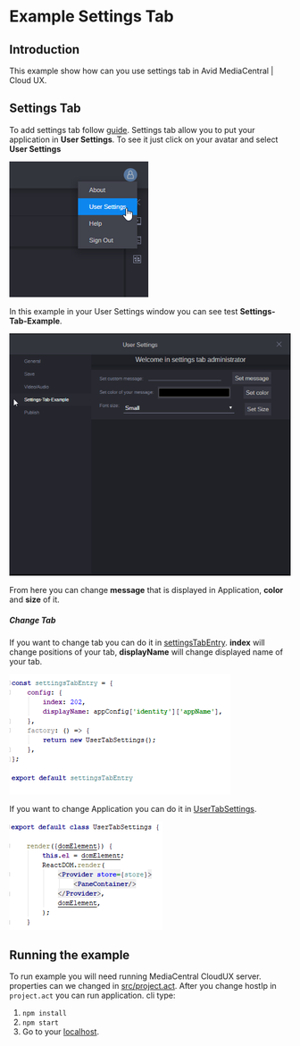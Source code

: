 # Example Settings Tab

## Introduction

This example show how can you use settings tab in Avid MediaCentral | Cloud UX.

## Settings Tab
To add settings tab follow [guide](http://developer.avid.com/mcux_ui_plugin/clux-api/settings/system-settings-api.html "Avid Developers").
Settings tab allow you to put your application in **User Settings**.
To see it just click on your avatar and select **User Settings**

![Alt text](screenshots/User-Settings-Main-View.png "User-Settings-Main-View")

In this example in your User Settings window you can see test **Settings-Tab-Example**.

![Alt text](screenshots/Settings-Tab.png "Settings-Tab")

From here you can change **message** that is displayed in Application,
**color** and **size** of it.

##### Change Tab
If you want to change tab you can do it in
[settingsTabEntry](src/avid_api/settings-tab/settingsTabEntry.js "Settings Tab").
**index** will change positions of your tab, **displayName** will change
displayed name of your tab.

![Alt text](screenshots/Settings-Tab-Entry.png "Settings-Tab-Entry")

If you want to change Application you can do it in
[UserTabSettings](src/avid_api/settings-tab/UserTabSettings.js "User Tab Settings").

![Alt text](screenshots/User-Tab-Settings.png "package.json")

## Running the example

To run example you will need running MediaCentral CloudUX server. properties
can we changed in [src/project.act](src/project.act "Project act").
After you change hostIp in `project.act` you can run application.
cli type:
1. `npm install`
2. `npm start`
3. Go to your [localhost](https://127.0.0.1:8080/ "Localhost").

